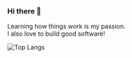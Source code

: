 ### Hi there 👋
<p>
      Learning how things work is my passion. <br />
      I also love to build good software! 
</p>

 ![Top Langs](https://github-readme-stats.vercel.app/api/top-langs/?username=davidgordon12&hide=c%23,html,css,scss,asp.net,makefile,batch,html&langs_count=8&theme=tokyonight)
